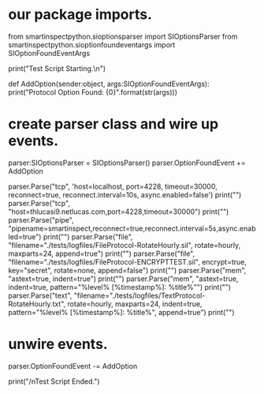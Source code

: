 # our package imports.
from smartinspectpython.sioptionsparser import SIOptionsParser
from smartinspectpython.sioptionfoundeventargs import SIOptionFoundEventArgs

print("Test Script Starting.\n")

def AddOption(sender:object, args:SIOptionFoundEventArgs):
    print("Protocol Option Found: {0}".format(str(args)))

# create parser class and wire up events.
parser:SIOptionsParser = SIOptionsParser()
parser.OptionFoundEvent += AddOption

parser.Parse("tcp", 'host=localhost, port=4228, timeout=30000, reconnect=true, reconnect.interval=10s, async.enabled=false')
print("")
parser.Parse("tcp", "host=thlucasi9.netlucas.com,port=4228,timeout=30000")
print("")
parser.Parse("pipe", "pipename=smartinspect,reconnect=true,reconnect.interval=5s,async.enabled=true")
print("")
parser.Parse("file", "filename=\"./tests/logfiles/FileProtocol-RotateHourly.sil\", rotate=hourly, maxparts=24, append=true")
print("")
parser.Parse("file", "filename=\"./tests/logfiles/FileProtocol-ENCRYPTTEST.sil\", encrypt=true, key=\"secret\", rotate=none, append=false")
print("")
parser.Parse("mem", "astext=true, indent=true")
print("")
parser.Parse("mem", "astext=true, indent=true, pattern=\"%level% [%timestamp%]: %title%\"")
print("")
parser.Parse("text", "filename=\"./tests/logfiles/TextProtocol-RotateHourly.txt\", rotate=hourly, maxparts=24, indent=true, pattern=\"%level% [%timestamp%]: %title%\", append=true")
print("")

# unwire events.
parser.OptionFoundEvent -= AddOption

print("/nTest Script Ended.")
